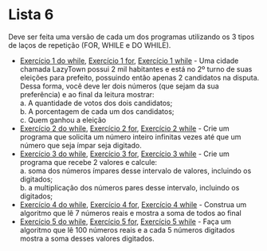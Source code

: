 # Lista 6
Deve ser feita uma versão de cada um dos programas utilizando os 3 tipos de laços de
repetição (FOR, WHILE e DO WHILE).
* [Exercício 1 do while](lista_6_1_(dowhile).c), [Exercício 1 for](lista_6_1_(for).c), [Exercício 1 while](lista_6_1_(while).c) - Uma cidade chamada LazyTown possui 2 mil habitantes e está no 2º turno de suas
eleições para prefeito, possuindo então apenas 2 candidatos na disputa. Dessa forma, você
deve ler dois números (que sejam da sua preferência) e ao final da leitura mostrar: <br /> 
a. A quantidade de votos dos dois candidatos; <br /> 
b. A porcentagem de cada um dos candidatos; <br /> 
c. Quem ganhou a eleição <br /> 
* [Exercício 2 do while](lista_6_2_(dowhile).c), [Exercício 2 for](lista_6_2_(for).c), [Exercício 2 while](lista_6_2_(while).c) - Crie um programa que solicita um número inteiro infinitas vezes até que um número
que seja ímpar seja digitado. 
* [Exercício 3 do while](lista_6_3_(dowhile).c), [Exercício 3 for](lista_6_3_(for).c), [Exercício 3 while](lista_6_3_(while).c) - Crie um programa que recebe 2 valores e calcule: <br /> 
a. soma dos números ímpares desse intervalo de valores, incluindo os digitados; <br /> 
b. a multiplicação dos números pares desse intervalo, incluindo os digitados; <br /> 
* [Exercício 4 do while](lista_6_4_(dowhile).c), [Exercício 4 for](lista_6_4_(for).c), [Exercício 4 while](lista_6_4_(while).c) - Construa um algoritmo que lê 7 números reais e mostra a soma de todos ao final
* [Exercício 5 do while](lista_6_5_(dowhile).c), [Exercício 5 for](lista_6_5_(for).c), [Exercício 5 while](lista_6_5_(while).c) - Faça um algoritmo que lê 100 números reais e a cada 5 números digitados mostra a
soma desses valores digitados.